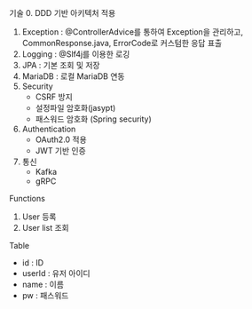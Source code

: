 기술
0. DDD 기반 아키텍처 적용
1. Exception : @ControllerAdvice를 통하여 Exception을 관리하고, CommonResponse.java, ErrorCode로 커스텀한 응답 표출
2. Logging : @Slf4j를 이용한 로깅
3. JPA : 기본 조회 및 저장
4. MariaDB : 로컬 MariaDB 연동
5. Security
   - CSRF 방지
   - 설정파일 암호화(jasypt)
   - 패스워드 암호화 (Spring security)
6. Authentication
   -  OAuth2.0 적용
   -  JWT 기반 인증
7. 통신
   - Kafka
   - gRPC

Functions
1. User 등록
2. User list 조회

Table
- id : ID
- userId : 유저 아이디
- name : 이름 
- pw : 패스워드